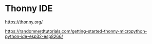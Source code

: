 # Thonny IDE

https://thonny.org/

https://randomnerdtutorials.com/getting-started-thonny-micropython-python-ide-esp32-esp8266/

